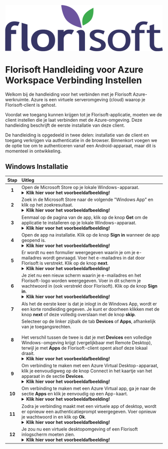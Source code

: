 <img src="../../fslogo.png">

# Florisoft Handleiding voor Azure Workspace Verbinding Instellen

Welkom bij de handleiding voor het verbinden met je Florisoft Azure-werkruimte. Azure is een virtuele serveromgeving (cloud) waarop je Florisoft-client is gehost.

Voordat we toegang kunnen krijgen tot je Florisoft-applicatie, moeten we de client instellen die je laat verbinden met de Azure-omgeving. Deze handleiding beschrijft de eerste installatie van deze client.

De handleiding is opgedeeld in twee delen: installatie van de client en toegang verkrijgen via authenticatie in de browser. Binnenkort voegen we de optie toe om te authenticeren vanaf een Android-apparaat, maar dit is momenteel in ontwikkeling.

## Windows Installatie

|Stap|Uitleg|
|:-:|:--|
|**1**|Open de Microsoft Store op je lokale Windows-apparaat.<details><summary><b>Klik hier voor het voorbeeldafbeelding!</b></summary><img src="Media/1.png"></details>|
|**2**|Zoek in de Microsoft Store naar de volgende "Windows App" en klik op het zoekresultaat.<details><summary><b>Klik hier voor het voorbeeldafbeelding!</b></summary><img src="Media/2.png"></details>|
|**3**|Eenmaal op de pagina van de app, klik op de knop **Get** om de applicatie te installeren op je lokale Windows-apparaat.<details><summary><b>Klik hier voor het voorbeeldafbeelding!</b></summary><img src="Media/3.png"></details>|
|**4**|Open de app na installatie. Klik op de knop **Sign in** wanneer de app geopend is.<details><summary><b>Klik hier voor het voorbeeldafbeelding!</b></summary><img src="Media/4.png"></details>|
|**5**|Er wordt nu een formulier weergegeven waarin je om je e-mailadres wordt gevraagd. Voer het e-mailadres in dat door Florisoft is verstrekt. Klik op de knop **next**.<details><summary><b>Klik hier voor het voorbeeldafbeelding!</b></summary><img src="Media/5.png"></details>|
|**6**|Je ziet nu een nieuw scherm waarin je e-mailadres en het Florisoft-logo worden weergegeven. Voer in dit scherm je wachtwoord in (ook verstrekt door Florisoft). Klik op de knop **Sign in**.<details><summary><b>Klik hier voor het voorbeeldafbeelding!</b></summary><img src="Media/6.png"></details>|
|**7**|Als het de eerste keer is dat je inlogt in de Windows App, wordt er een korte rondleiding gegeven. Je kunt er doorheen klikken met de knop **next** of deze volledig overslaan met de knop **skip**.|
|**8**|Selecteer op de linker zijbalk de tab **Devices** of **Apps**, afhankelijk van je toegangsrechten.<br><br>Het verschil tussen de twee is dat je met **Devices** een volledige Windows-omgeving krijgt (vergelijkbaar met Remote Desktop), terwijl je met **Apps** de Florisoft-client opent alsof deze lokaal draait.<details><summary><b>Klik hier voor het voorbeeldafbeelding!</b></summary><img src="Media/7.png"></details>|
|**9**|Om verbinding te maken met een Azure Virtual Desktop-apparaat, klik je eenvoudigweg op de knop Connect in het kaartje van het apparaat in de sectie **Devices**.<details><summary><b>Klik hier voor het voorbeeldafbeelding!</b></summary><img src="Media/8.png"></details>|
|**10**|Om verbinding te maken met een Azure Virtual app, ga je naar de sectie **Apps** en klik je eenvoudig op een App-kaart.<details><summary><b>Klik hier voor het voorbeeldafbeelding!</b></summary><img src="Media/9.png"></details>|
|**11**|Zodra je verbinding maakt met een virtuele app of desktop, wordt er opnieuw een authenticatieprompt weergegeven. Voer opnieuw je wachtwoord in en klik op **Ok**.<details><summary><b>Klik hier voor het voorbeeldafbeelding!</b></summary><img src="Media/10.png"></details>|
|**12**|Je zou nu een virtuele desktopomgeving of een Florisoft inlogscherm moeten zien.<details><summary><b>Klik hier voor het voorbeeldafbeelding!</b></summary><img src="Media/11.png"></details>|

<!-- ## Authenticatie via de browser

|Stap|Uitleg|
|:-:|:--|
|**1**|Open je browser en ga naar:<br>https://windows.cloud.microsoft/|
|**2**|Log in met het e-mailadres van je Azure-account (verstrekt door Florisoft) en klik op de knop **next**.<details><summary><b>Klik hier voor het voorbeeldafbeelding!</b></summary><img src="12"></details>|
|**3**|Voer je wachtwoord in (ook verstrekt door Florisoft) en klik op de knop **Sign in**.<details><summary><b>Klik hier voor het voorbeeldafbeelding!</b></summary><img src="Media/13.png"></details>|
|**4**|Na het inloggen start een korte rondleiding van de webpagina. Je kunt door de stappen klikken met de knop **next** of deze overslaan met de knop **skip**.|
|**5**|Selecteer op de linker zijbalk de tab **Devices** of **Apps**, afhankelijk van je toegangsrechten.<br><br>Het verschil tussen de twee is dat je met **Devices** een volledige Windows-omgeving krijgt (vergelijkbaar met Remote Desktop), terwijl je met **Apps** de Florisoft-client opent alsof deze lokaal draait.<details><summary><b>Klik hier voor het voorbeeldafbeelding!</b></summary><img src="Media/7.png"></details>|
|**6**|Om verbinding te maken met een Azure Virtual Desktop-apparaat, klik je eenvoudigweg op de knop Connect in het kaartje van het apparaat in de sectie **Devices**.<details><summary><b>Klik hier voor het voorbeeldafbeelding!</b></summary><img src="Media/8.png"></details>|
|**7**|Om verbinding te maken met een Azure Virtual app, ga je naar de sectie **Apps** en klik je eenvoudig op een App-kaart.<details><summary><b>Klik hier voor het voorbeeldafbeelding!</b></summary><img src="Media/9.png"></details>|
|**8**|Zodra je verbinding maakt met een virtuele app of desktop, wordt er opnieuw een authenticatieprompt weergegeven. Voer opnieuw je wachtwoord in en klik op **Ok**.<details><summary><b>Klik hier voor het voorbeeldafbeelding!</b></summary><img src="Media/10.png"></details>|
|**9**|Je zou nu een virtuele desktopomgeving of een Florisoft inlogscherm moeten zien.<details><summary><b>Klik hier voor het voorbeeldafbeelding!</b></summary><img src="Media/11.png"></details>|

## Authenticatie via een Android-apparaat

Nog niet beschikbaar
-->
